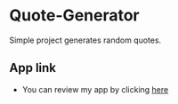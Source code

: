 # Quote-Generator
Simple project generates random quotes.
## App link
- You can review my app by clicking [here](https://ahmed-elking.github.io/Quote-Generator/)
